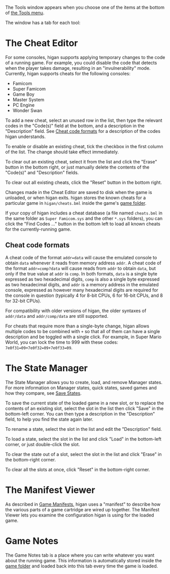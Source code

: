 The Tools window
appears when you choose
one of the items at the bottom of
[the Tools menu](higan.md#the-tools-menu).

The window has a tab for each tool:

The Cheat Editor
================

For some consoles,
higan supports applying temporary changes to the code of a running game.
For example,
you could disable the code that detects when the player takes damage,
resulting in an "invulnerability" mode.
Currently,
higan supports cheats for the following consoles:

  - Famicom
  - Super Famicom
  - Game Boy
  - Master System
  - PC Engine
  - Wonder Swan

To add a new cheat,
select an unused row in the list,
then type the relevant codes in the "Code(s)" field at the bottom,
and a description in the "Description" field.
See [Cheat code formats](#cheat-code-formats)
for a description of the codes higan understands.

To enable or disable an existing cheat,
tick the checkbox in the first column of the list.
The change should take effect immediately.

To clear out an existing cheat,
select it from the list
and click the "Erase" button in the bottom right,
or just manually delete
the contents of the "Code(s)" and "Description" fields.

To clear out all existing cheats,
click the "Reset" button in the bottom right.

Changes made in the Cheat Editor are saved to disk
when the game is unloaded,
or when higan exits.
higan stores the known cheats for a particular game
in `higan/cheats.bml`
inside the game's [game folder](../concepts/game-folders.md).

If your copy of higan includes a cheat database
(a file named `cheats.bml`
in the same folder as `Super Famicom.sys`
and the other `*.sys` folders),
you can click the "Find Codes ..." button in the bottom left
to load all known cheats for the currently-running game.

Cheat code formats
------------------

A cheat code of the format `addr=data`
will cause the emulated console to obtain `data`
whenever it reads from memory address `addr`.
A cheat code of the format `addr=comp?data`
will cause reads from `addr` to obtain `data`,
but only if the true value at `addr` is `comp`.
In both formats,
`data` is a single byte expressed as two hexadecimal digits,
`comp` is also a single byte expressed as two hexadecimal digits,
and `addr` is a memory address in the emulated console,
expressed as however many hexadecimal digits are required
for the console in question
(typically 4 for 8-bit CPUs,
6 for 16-bit CPUs,
and 8 for 32-bit CPUs).

For compatibility with older versions of higan,
the older syntaxes of `addr/data` and `addr/comp/data`
are still supported.

For cheats that require more than a single-byte change,
higan allows multiple codes to be combined with `+`
so that all of them can have a single description
and be toggled with a single click.
For example,
in Super Mario World,
you can lock the time to 999 with these codes:
`7e0f31=09+7e0f32=09+7e0f33=09`.

The State Manager
=================

The State Manager allows you to create,
load,
and remove Manager states.
For more information on Manager states,
quick states,
saved games
and how they compare,
see [Save States](../concepts/save-states.md).

To save the current state of the loaded game
in a new slot,
or to replace the contents of an existing slot,
select the slot in the list
then click "Save" in the bottom-left corner.
You can then type a description in the "Description" field,
to help you find the state again later.

To rename a state,
select the slot in the list
and edit the "Description" field.

To load a state,
select the slot in the list
and click "Load" in the bottom-left corner,
or just double-click the slot.

To clear the state out of a slot,
select the slot in the list
and click "Erase" in the bottom-right corner.

To clear all the slots at once,
click "Reset" in the bottom-right corner.

The Manifest Viewer
===================

As described in
[Game Manifests](../concepts/manifests.md),
higan uses a "manifest" to
describe how the various parts of a game cartridge
are wired up together.
The Manifest Viewer lets you examine
the configuration higan is using for the loaded game.

Game Notes
==========

The Game Notes tab
is a place where you can write whatever you want
about the running game.
This information is automatically stored inside
the [game folder](../concepts/game-folders.md)
and loaded back into this tab
every time the game is loaded.
